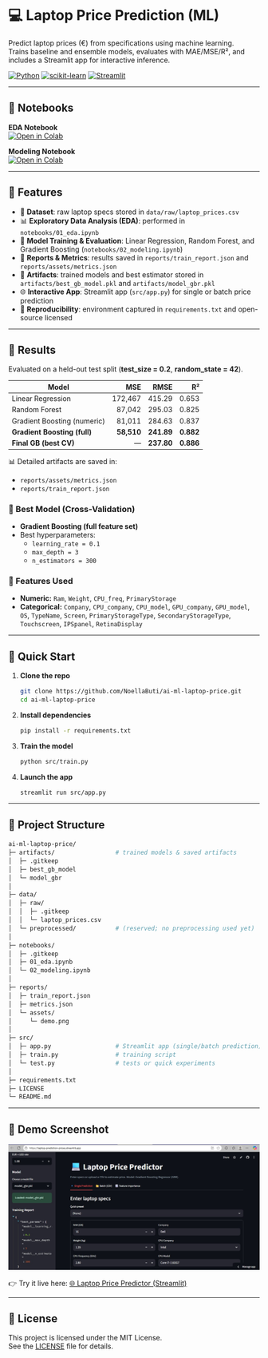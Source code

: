 # 💻 Laptop Price Prediction (ML)

Predict laptop prices (€) from specifications using machine learning.  
Trains baseline and ensemble models, evaluates with MAE/MSE/R², and includes a Streamlit app for interactive inference.

[![Python](https://img.shields.io/badge/Python-3.10%2B-blue)]()
[![scikit-learn](https://img.shields.io/badge/ML-scikit--learn-orange)]()
[![Streamlit](https://img.shields.io/badge/App-Streamlit-red)]()

---

## 📓 Notebooks

**EDA Notebook**  
[![Open in Colab](https://colab.research.google.com/assets/colab-badge.svg)](https://colab.research.google.com/github/NoellaButi/ai-ml-laptop-price/blob/main/notebooks/01_eda.ipynb)

**Modeling Notebook**  
[![Open in Colab](https://colab.research.google.com/assets/colab-badge.svg)](https://colab.research.google.com/github/NoellaButi/ai-ml-laptop-price/blob/main/notebooks/02_modeling.ipynb)

---

## 🔹 Features

- 📂 **Dataset**: raw laptop specs stored in `data/raw/laptop_prices.csv`
- 📊 **Exploratory Data Analysis (EDA)**: performed in `notebooks/01_eda.ipynb`
- 🤖 **Model Training & Evaluation**: Linear Regression, Random Forest, and Gradient Boosting (`notebooks/02_modeling.ipynb`)
- 📝 **Reports & Metrics**: results saved in `reports/train_report.json` and `reports/assets/metrics.json`
- 💾 **Artifacts**: trained models and best estimator stored in `artifacts/best_gb_model.pkl` and `artifacts/model_gbr.pkl`
- 🌐 **Interactive App**: Streamlit app (`src/app.py`) for single or batch price prediction
- 🔄 **Reproducibility**: environment captured in `requirements.txt` and open-source licensed

---

## 🔹 Results

Evaluated on a held-out test split (**test_size = 0.2**, **random_state = 42**).

| Model                     | MSE       | RMSE   | R²    |
|----------------------------|----------:|-------:|------:|
| Linear Regression          | 172,467   | 415.29 | 0.653 |
| Random Forest              | 87,042    | 295.03 | 0.825 |
| Gradient Boosting (numeric)| 81,011    | 284.63 | 0.837 |
| **Gradient Boosting (full)** | **58,510** | **241.89** | **0.882** |
| **Final GB (best CV)**     | —         | **237.80** | **0.886** |

📊 Detailed artifacts are saved in:
- `reports/assets/metrics.json`
- `reports/train_report.json`

### 🔹 Best Model (Cross-Validation)
- **Gradient Boosting (full feature set)**
- Best hyperparameters:
  - `learning_rate = 0.1`
  - `max_depth = 3`
  - `n_estimators = 300`

### 🔹 Features Used
- **Numeric:** `Ram`, `Weight`, `CPU_freq`, `PrimaryStorage`
- **Categorical:** `Company`, `CPU_company`, `CPU_model`, `GPU_company`, `GPU_model`, `OS`, `TypeName`, `Screen`, `PrimaryStorageType`, `SecondaryStorageType`, `Touchscreen`, `IPSpanel`, `RetinaDisplay`

---

## 🔹 Quick Start

1. **Clone the repo**
   ```bash
   git clone https://github.com/NoellaButi/ai-ml-laptop-price.git
   cd ai-ml-laptop-price

2. **Install dependencies**
   ```bash
   pip install -r requirements.txt
   ```

4. **Train the model**
   ```bash
   python src/train.py
   ```

5. **Launch the app**
   ```bash
   streamlit run src/app.py
   ```

---

## 🔹 Project Structure
```bash
ai-ml-laptop-price/
├─ artifacts/                 # trained models & saved artifacts
│  ├─ .gitkeep
│  ├─ best_gb_model
│  └─ model_gbr
│
├─ data/
│  ├─ raw/
│  │  ├─ .gitkeep
│  │  └─ laptop_prices.csv
│  └─ preprocessed/           # (reserved; no preprocessing used yet)
│
├─ notebooks/
│  ├─ .gitkeep
│  ├─ 01_eda.ipynb
│  └─ 02_modeling.ipynb
│
├─ reports/
│  ├─ train_report.json
│  ├─ metrics.json
│  └─ assets/
│     └─ demo.png
│
├─ src/
│  ├─ app.py                  # Streamlit app (single/batch prediction)
│  ├─ train.py                # training script
│  └─ test.py                 # tests or quick experiments
│
├─ requirements.txt
├─ LICENSE
└─ README.md
```

---


## 🔹 Demo Screenshot

![App Demo](reports/assets/demo.jpg)


👉 Try it live here:  <a href="https://laptop-prediction-prices.streamlit.app/" target="_blank">🌐 Laptop Price Predictor (Streamlit)</a>

---

## 🔹 License

This project is licensed under the MIT License.  
See the [LICENSE](LICENSE) file for details.
